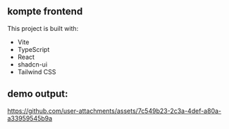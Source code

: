 ## kompte frontend

This project is built with:
- Vite
- TypeScript
- React
- shadcn-ui
- Tailwind CSS


## demo output: 

https://github.com/user-attachments/assets/7c549b23-2c3a-4def-a80a-a33959545b9a

